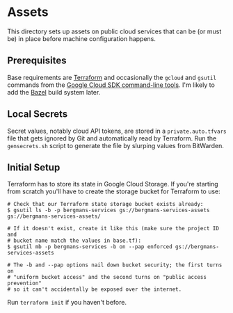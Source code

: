 # Assets

This directory sets up assets on public cloud services that can be (or must
be) in place before machine configuration happens.

## Prerequisites

Base requirements are [Terraform](https://www.terraform.io/) and occasionally
the `gcloud` and `gsutil` commands from the [Google Cloud SDK command-line
tools](https://cloud.google.com/sdk). I'm likely to add the
[Bazel](https://bazel.build/) build system later.

## Local Secrets

Secret values, notably cloud API tokens, are stored in a `private.auto.tfvars`
file that gets ignored by Git and automatically read by Terraform. Run the
`gensecrets.sh` script to generate the file by slurping values from BitWarden.

## Initial Setup

Terraform has to store its state in Google Cloud Storage. If you're starting
from scratch you'll have to create the storage bucket for Terraform to use:

```shell
# Check that our Terraform state storage bucket exists already:
$ gsutil ls -b -p bergmans-services gs://bergmans-services-assets
gs://bergmans-services-assets/

# If it doesn't exist, create it like this (make sure the project ID and
# bucket name match the values in base.tf):
$ gsutil mb -p bergmans-services -b on --pap enforced gs://bergmans-services-assets

# The -b and --pap options nail down bucket security; the first turns on
# "uniform bucket access" and the second turns on "public access prevention"
# so it can't accidentally be exposed over the internet.
```

Run `terraform init` if you haven't before.
